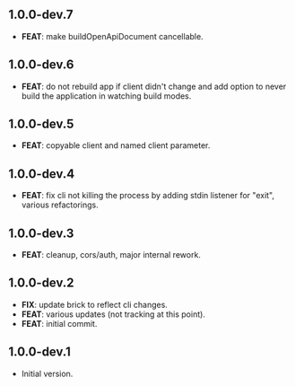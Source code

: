 ## 1.0.0-dev.7

 - **FEAT**: make buildOpenApiDocument cancellable.

## 1.0.0-dev.6

 - **FEAT**: do not rebuild app if client didn't change and add option to never build the application in watching build modes.

## 1.0.0-dev.5

 - **FEAT**: copyable client and named client parameter.

## 1.0.0-dev.4

 - **FEAT**: fix cli not killing the process by adding stdin listener for "exit", various refactorings.

## 1.0.0-dev.3

 - **FEAT**: cleanup, cors/auth, major internal rework.

## 1.0.0-dev.2

 - **FIX**: update brick to reflect cli changes.
 - **FEAT**: various updates (not tracking at this point).
 - **FEAT**: initial commit.

## 1.0.0-dev.1

- Initial version.
